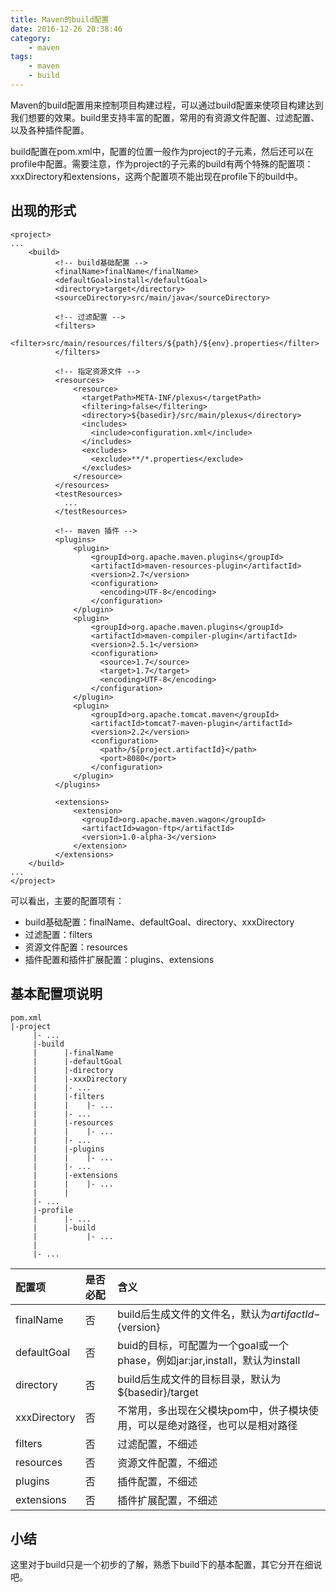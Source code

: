 ```yaml
---
title: Maven的build配置
date: 2016-12-26 20:38:46
category:
    - maven
tags:
    - maven
    - build
---
```

Maven的build配置用来控制项目构建过程，可以通过build配置来使项目构建达到我们想要的效果。build里支持丰富的配置，常用的有资源文件配置、过滤配置、以及各种插件配置。

build配置在pom.xml中，配置的位置一般作为project的子元素，然后还可以在profile中配置。需要注意，作为project的子元素的build有两个特殊的配置项：xxxDirectory和extensions，这两个配置项不能出现在profile下的build中。

<!-- more -->

## 出现的形式
```
<project>
...
    <build>
          <!-- build基础配置 -->
          <finalName>finalName</finalName>
          <defaultGoal>install</defaultGoal>
          <directory>target</directory>
          <sourceDirectory>src/main/java</sourceDirectory>

          <!-- 过滤配置 -->
          <filters>
              <filter>src/main/resources/filters/${path}/${env}.properties</filter>
          </filters>

          <!-- 指定资源文件 -->
          <resources>  
              <resource>  
                <targetPath>META-INF/plexus</targetPath>  
                <filtering>false</filtering>  
                <directory>${basedir}/src/main/plexus</directory>  
                <includes>  
                  <include>configuration.xml</include>  
                </includes>  
                <excludes>  
                  <exclude>**/*.properties</exclude>  
                </excludes>  
              </resource>  
          </resources>  
          <testResources>  
            ...  
          </testResources>  

          <!-- maven 插件 -->
          <plugins>
              <plugin>
                  <groupId>org.apache.maven.plugins</groupId>
                  <artifactId>maven-resources-plugin</artifactId>
                  <version>2.7</version>
                  <configuration>
                    <encoding>UTF-8</encoding>
                  </configuration>
              </plugin>
              <plugin>
                  <groupId>org.apache.maven.plugins</groupId>
                  <artifactId>maven-compiler-plugin</artifactId>
                  <version>2.5.1</version>
                  <configuration>
                    <source>1.7</source>
                    <target>1.7</target>
                    <encoding>UTF-8</encoding>
                  </configuration>
              </plugin>
              <plugin>
                  <groupId>org.apache.tomcat.maven</groupId>
                  <artifactId>tomcat7-maven-plugin</artifactId>
                  <version>2.2</version>
                  <configuration>
                    <path>/${project.artifactId}</path>
                    <port>8080</port>
                  </configuration>
              </plugin>
          </plugins>

          <extensions>  
              <extension>  
                <groupId>org.apache.maven.wagon</groupId>  
                <artifactId>wagon-ftp</artifactId>  
                <version>1.0-alpha-3</version>  
              </extension>  
          </extensions>  
    </build>
...
</project>
```
可以看出，主要的配置项有：
- build基础配置：finalName、defaultGoal、directory、xxxDirectory
- 过滤配置：filters
- 资源文件配置：resources
- 插件配置和插件扩展配置：plugins、extensions

## 基本配置项说明
```
pom.xml
|-project
     |- ...
     |-build
     |      |-finalName
     |      |-defaultGoal
     |      |-directory
     |      |-xxxDirectory
     |      |- ...
     |      |-filters
     |      |    |- ...
     |      |- ...
     |      |-resources
     |      |    |- ...    
     |      |- ...
     |      |-plugins
     |      |    |- ...
     |      |- ...
     |      |-extensions
     |      |    |- ...
     |      |    
     |- ...
     |-profile
     |      |- ...
     |      |-build
     |           |- ...
     |
     |- ...
```
| 配置项          | 是否必配        |     含义        |
| :------------- | :------------- | :------------- |
| finalName  |  否  | build后生成文件的文件名，默认为${artifactId}-${version}   |
| defaultGoal  | 否   | buid的目标，可配置为一个goal或一个phase，例如jar:jar,install，默认为install   |
| directory |  否  | build后生成文件的目标目录，默认为${basedir}/target   |
| xxxDirectory  |  否  | 不常用，多出现在父模块pom中，供子模块使用，可以是绝对路径，也可以是相对路径   |
| filters  |  否  |  过滤配置，不细述  |
| resources  | 否   | 资源文件配置，不细述   |
| plugins  |  否  | 插件配置，不细述   |
| extensions  |  否  | 插件扩展配置，不细述   |


## 小结
这里对于build只是一个初步的了解，熟悉下build下的基本配置，其它分开在细说吧。
